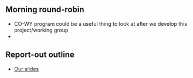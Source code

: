 ## Morning round-robin
 
 * CO-WY program could be a useful thing to look at after we develop this project/working group
 * 

 ## Report-out outline

 * [Our slides](https://docs.google.com/presentation/d/1LPJUvmWBSLU5qyfaJVbn79pPDJAXgBMcKxNk6fTjSoQ/edit?usp=sharing)